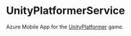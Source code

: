 # UnityPlatformerService
Azure Mobile App for the [UnityPlatformer](https://github.com/SzegedGYEEKClub/UnityPlatformer) game.
